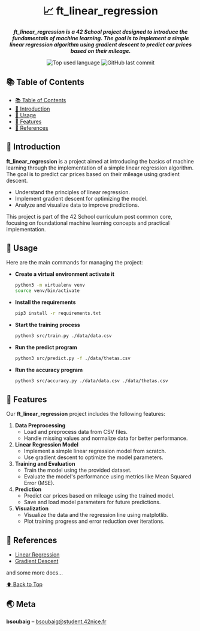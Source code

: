 <h1 align="center">📈 ft_linear_regression</h1>

<p align="center">
	<b><i>ft_linear_regression is a 42 School project designed to introduce the fundamentals of machine learning. The goal is to implement a simple linear regression algorithm using gradient descent to predict car prices based on their mileage.</i></b><br>
</p>

<p align="center">
	<img alt="Top used language" src="https://img.shields.io/github/languages/top/okbrandon/ft_linear_regression?color=success"/>
	<img alt="GitHub last commit" src="https://img.shields.io/github/last-commit/okbrandon/ft_linear_regression"/>
</p>

## 📚 Table of Contents

- [📚 Table of Contents](#-table-of-contents)
- [📣 Introduction](#-introduction)
- [📝 Usage](#-usage)
- [💁 Features](#-features)
- [📎 References](#-references)

## 📣 Introduction

**ft_linear_regression** is a project aimed at introducing the basics of machine learning through the implementation of a simple linear regression algorithm. The goal is to predict car prices based on their mileage using gradient descent.

- Understand the principles of linear regression.
- Implement gradient descent for optimizing the model.
- Analyze and visualize data to improve predictions.

This project is part of the 42 School curriculum post common core, focusing on foundational machine learning concepts and practical implementation.

## 📝 Usage

Here are the main commands for managing the project:

- **Create a virtual environment activate it**
  ```sh
  python3 -m virtualenv venv
  source venv/bin/activate
  ```

- **Install the requirements**
  ```sh
  pip3 install -r requirements.txt
  ```

- **Start the training process**
  ```sh
  python3 src/train.py ./data/data.csv
  ```

- **Run the predict program**
  ```sh
  python3 src/predict.py -f ./data/thetas.csv
  ```

- **Run the accuracy program**
  ```sh
  python3 src/accuracy.py ./data/data.csv ./data/thetas.csv
  ```

## 💁 Features

Our **ft_linear_regression** project includes the following features:

1. **Data Preprocessing**
   - Load and preprocess data from CSV files.
   - Handle missing values and normalize data for better performance.
2. **Linear Regression Model**
   - Implement a simple linear regression model from scratch.
   - Use gradient descent to optimize the model parameters.
3. **Training and Evaluation**
   - Train the model using the provided dataset.
   - Evaluate the model's performance using metrics like Mean Squared Error (MSE).
4. **Prediction**
   - Predict car prices based on mileage using the trained model.
   - Save and load model parameters for future predictions.
5. **Visualization**
   - Visualize the data and the regression line using matplotlib.
   - Plot training progress and error reduction over iterations.

## 📎 References

- [Linear Regression](https://en.wikipedia.org/wiki/Linear_regression)
- [Gradient Descent](https://en.wikipedia.org/wiki/Gradient_descent)

and some more docs...

[⬆ Back to Top](#-table-of-contents)

## 🌏 Meta

**bsoubaig** – bsoubaig@student.42nice.fr
